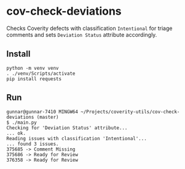 # cov-check-deviations
Checks Coverity defects with classification `Intentional` for triage comments and sets `Deviation Status` attribute accordingly. 

## Install
```
python -m venv venv
. ./venv/Scripts/activate
pip install requests
```

## Run
```
gunnar@gunnar-7410 MINGW64 ~/Projects/coverity-utils/cov-check-deviations (master)
$ ./main.py
Checking for 'Deviation Status' attribute...
... ok.
Reading issues with classification 'Intentional'...
... found 3 issues.
375685 -> Comment Missing
375686 -> Ready for Review
376358 -> Ready for Review
```
